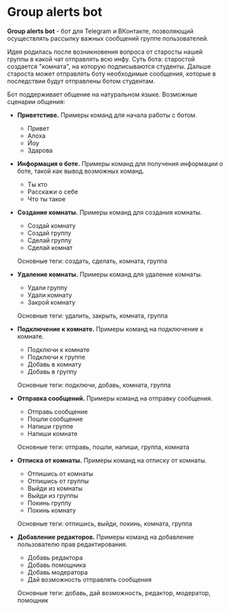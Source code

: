 # Group alerts bot

**Group alerts bot** - бот для Telegram и ВКонтакте, позволяющий осуществлять рассылку важных сообщений группе пользователей.

Идея родилась после возникновения вопроса от старосты нашей группы в какой чат отправлять всю инфу. Суть бота: старостой создается "комната", на которую подписываются студенты. Дальше староста может отправлять боту необходимые сообщения, которые в последствии будут отправлены ботом студентам.

Бот поддерживает общение на натуральном языке. Возможные сценарии общения:

* **Приветстиве.** Примеры команд для начала работы с ботом.
  * Привет
  * Алоха
  * Йоу
  * Здарова
* **Информация о боте.** Примеры команд для получения информации о боте, такой как вывод возможных команд.
  * Ты кто
  * Расскажи о себе
  * Что ты такое
* **Создание комнаты.** Примеры команд для создания комнаты.
  * Создай комнату
  * Создай группу
  * Сделай группу
  * Сделай комнат

  Основные теги: создать, сделать, комната, группа
* **Удаление комнаты.** Примеры команд для удаление комнаты.
  * Удали группу
  * Удали комнату
  * Закрой комнату

  Основные теги: удалить, закрыть, комната, группа
* **Подключение к комнате.** Примеры команд на подключение к комнате.
  * Подключи к комнате
  * Подключи к группе
  * Добавь в комнату
  * Добавь в группу

  Основные теги: подключи, добавь, комната, группа
* **Отправка сообщений.** Примеры команд на отправку сообщения.
  * Отправь сообщение
  * Пошли сообщение
  * Напиши группе
  * Напиши комнате

  Основные теги: отправь, пошли, напиши, группа, комната
* **Отписка от комнаты.** Примеры команд на отписку от комнаты.
  * Отпишись от комнаты
  * Отпишись от группы
  * Выйди из комнаты
  * Выйди из группы
  * Покинь группу
  * Покинь комнату

  Основные теги: отпишись, выйди, покинь, комната, группа
* **Добавление редакторов.** Примеры команд на добавление пользователю прав редактирования.
  * Добавь редактора
  * Добавь помощника
  * Добавь модератора
  * Дай возможность отправлять сообщения

  Основные теги: добавь, дай возможность, редактор, модератор, помощник

